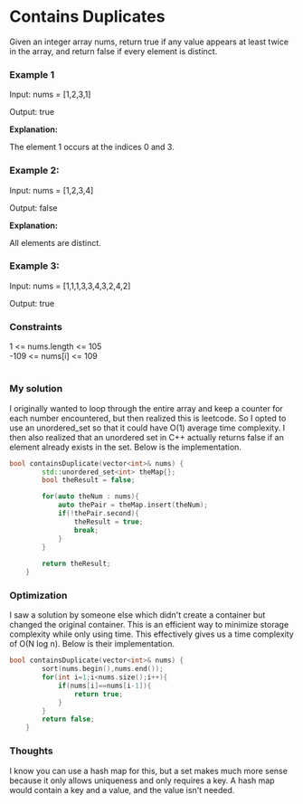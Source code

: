 # Contains Duplicates
Given an integer array nums, return true if any value appears at least twice in the array, and return false if every element is distinct.

### Example 1
Input: nums = [1,2,3,1]

Output: true

**Explanation:**

The element 1 occurs at the indices 0 and 3.

### Example 2:

Input: nums = [1,2,3,4]

Output: false

**Explanation:**

All elements are distinct.

### Example 3:

Input: nums = [1,1,1,3,3,4,3,2,4,2]

Output: true

### Constraints
1 <= nums.length <= 105 \
-109 <= nums[i] <= 109
#

### My solution
I originally wanted to loop through the entire array and keep a counter for each number encountered, but then realized this is leetcode. So I opted to use an unordered_set so that it could have O(1) average time complexity. I then also realized that an unordered set in C++ actually returns false if an element already exists in the set. Below is the implementation. 

```cpp
bool containsDuplicate(vector<int>& nums) {
        std::unordered_set<int> theMap{};
        bool theResult = false;

        for(auto theNum : nums){
            auto thePair = theMap.insert(theNum);
            if(!thePair.second){
                theResult = true;
                break;
            }
        }
        
        return theResult;
    }
```

### Optimization
I saw a solution by someone else which didn't create a container but changed the original container. This is an efficient way to minimize storage complexity while only using time. This effectively gives us a time complexity of O(N log n). Below is their implementation.

```cpp
bool containsDuplicate(vector<int>& nums) {
        sort(nums.begin(),nums.end());
        for(int i=1;i<nums.size();i++){
            if(nums[i]==nums[i-1]){
                return true;
            }
        }
        return false;
    }
```

### Thoughts
I know you can use a hash map for this, but a set makes much more sense because it only allows uniqueness and only requires a key. A hash map would contain a key and a value, and the value isn't needed.
